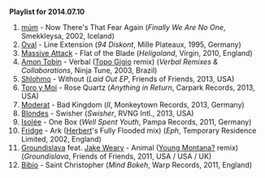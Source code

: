 **Playlist for 2014.07.10**

1. [múm](http://musicbrainz.org/artist/2b64e811-cbcd-45f7-b29d-296444cad4f1) - Now There's That Fear Again (_Finally We Are No One_, Smekkleysa, 2002, Iceland)
1. [Oval](http://musicbrainz.org/artist/2fa478b1-dee0-428c-8e18-8b0b6608b2dd) - Line Extension (_94 Diskont_, Mille Plateaux, 1995, Germany)
1. [Massive Attack](http://musicbrainz.org/artist/10adbe5e-a2c0-4bf3-8249-2b4cbf6e6ca8) - Flat of the Blade (_Heligoland_, Virgin, 2010, England)
1. [Amon Tobin](http://musicbrainz.org/artist/630662ea-1c7d-4208-99fd-ba3afec20f0c) - Verbal ([Topo Gigio](http://musicbrainz.org/artist/3d9c8c99-42a3-4f9e-a15d-f67c620186a2) remix) (_Verbal Remixes & Collaborations_, Ninja Tune, 2003, Brazil)
1. [Shlohmo](http://musicbrainz.org/artist/21a0e450-ae4d-473a-add4-744542ab9bf5) - Without (_Laid Out EP_, Friends of Friends, 2013, USA)
1. [Toro y Moi](http://musicbrainz.org/artist/3a6d6481-142d-423f-91d4-55bbfff318ed) - Rose Quartz (_Anything in Return_, Carpark Records, 2013, USA)
1. [Moderat](http://musicbrainz.org/artist/7754905b-8bf7-48e2-935a-03d566fec464) - Bad Kingdom (_II_, Monkeytown Records, 2013, Germany)
1. [Blondes](http://musicbrainz.org/artist/8c5faece-4256-4925-b324-2ca40c906d19) - Swisher (_Swisher_, RVNG Intl., 2013, USA)
1. [Isolée](http://musicbrainz.org/artist/4c99c0b4-5d46-44d2-8c49-ba47a522b016) - One Box (_Well Spent Youth_, Pampa Records, 2011, Germany)
1. [Fridge](http://musicbrainz.org/artist/601b575c-9ef8-45a7-81df-3bc48216ca5f) - Ark ([Herbert](http://musicbrainz.org/artist/20587005-7a2a-4b96-8f34-bc643bc4b60a)'s Fully Flooded mix) (_Eph_, Temporary Residence Limited, 2002, England)
1. [Groundislava](http://musicbrainz.org/artist/2de5c744-20e7-4a4a-a5a0-f42ac8af229f) feat. [Jake Weary](http://musicbrainz.org/artist/5c7adea4-6534-4e69-97b8-e678377d38fa) - Animal ([Young Montana?](http://musicbrainz.org/artist/468533c1-6f09-4feb-82cf-44fcdae698ad) remix) (_Groundislava_, Friends of Friends, 2011, USA / USA / UK)
1. [Bibio](http://musicbrainz.org/artist/9f9953f0-68bb-4ce3-aace-2f44c87f0aa3) - Saint Christopher (_Mind Bokeh_, Warp Records, 2011, England)

